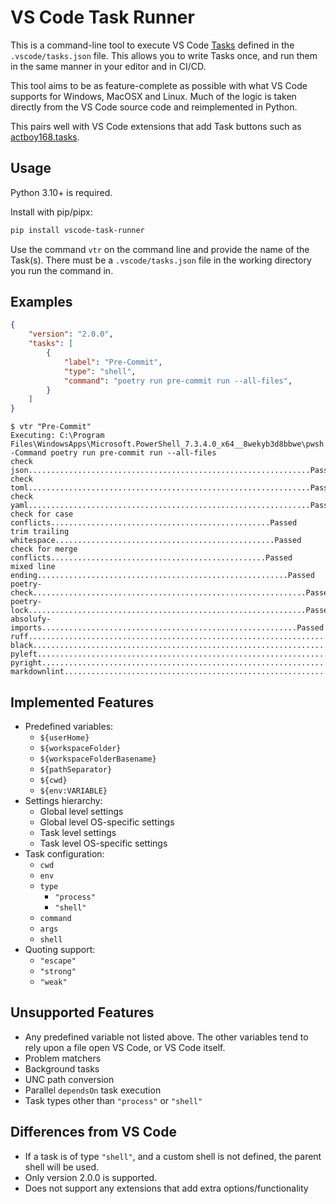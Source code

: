 # VS Code Task Runner

This is a command-line tool to execute VS Code
[Tasks](https://code.visualstudio.com/docs/editor/tasks)
defined in the `.vscode/tasks.json` file.
This allows you to write Tasks once, and run them in the same manner in your editor
and in CI/CD.

This tool aims to be as feature-complete as possible with what VS Code supports for
Windows, MacOSX and Linux. Much of the logic is taken directly from the VS Code
source code and reimplemented in Python.

This pairs well with VS Code extensions that add Task buttons such as
[actboy168.tasks](https://marketplace.visualstudio.com/items?itemName=actboy168.tasks).

## Usage

Python 3.10+ is required.

Install with pip/pipx:

```bash
pip install vscode-task-runner
```

Use the command `vtr` on the command line and provide the name of the Task(s).
There must be a `.vscode/tasks.json` file in the working directory you run the
command in.

## Examples

```json
{
    "version": "2.0.0",
    "tasks": [
        {
            "label": "Pre-Commit",
            "type": "shell",
            "command": "poetry run pre-commit run --all-files",
        }
    ]
}
```

```shell
$ vtr "Pre-Commit"
Executing: C:\Program Files\WindowsApps\Microsoft.PowerShell_7.3.4.0_x64__8wekyb3d8bbwe\pwsh.exe -Command poetry run pre-commit run --all-files
check json...............................................................Passed
check toml...............................................................Passed
check yaml...............................................................Passed
check for case conflicts.................................................Passed
trim trailing whitespace.................................................Passed
check for merge conflicts................................................Passed
mixed line ending........................................................Passed
poetry-check.............................................................Passed
poetry-lock..............................................................Passed
absolufy-imports.........................................................Passed
ruff.....................................................................Passed
black....................................................................Passed
pyleft...................................................................Passed
pyright..................................................................Passed
markdownlint.............................................................Passed
```

## Implemented Features

- Predefined variables:
  - `${userHome}`
  - `${workspaceFolder}`
  - `${workspaceFolderBasename}`
  - `${pathSeparator}`
  - `${cwd}`
  - `${env:VARIABLE}`
- Settings hierarchy:
  - Global level settings
  - Global level OS-specific settings
  - Task level settings
  - Task level OS-specific settings
- Task configuration:
  - `cwd`
  - `env`
  - `type`
    - `"process"`
    - `"shell"`
  - `command`
  - `args`
  - `shell`
- Quoting support:
  - `"escape"`
  - `"strong"`
  - `"weak"`

## Unsupported Features

- Any predefined variable not listed above. The other variables tend to rely
  upon a file open VS Code, or VS Code itself.
- Problem matchers
- Background tasks
- UNC path conversion
- Parallel `dependsOn` task execution
- Task types other than `"process"` or `"shell"`

## Differences from VS Code

- If a task is of type `"shell"`, and a custom shell is not defined, the parent
shell will be used.
- Only version 2.0.0 is supported.
- Does not support any extensions that add extra options/functionality
